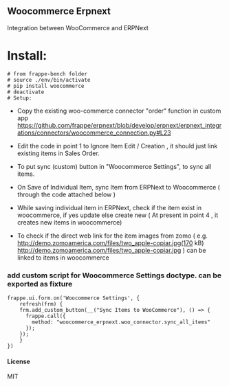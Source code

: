 ## Woocommerce Erpnext

Integration between WooCommerce and ERPNext

# Install:

    # from frappe-bench folder
    # source ./env/bin/activate
    # pip install woocommerce
    # deactivate
    # Setup:

- Copy the existing woo-commerce connector "order" function in custom app
  https://github.com/frappe/erpnext/blob/develop/erpnext/erpnext_integrations/connectors/woocommerce_connection.py#L23

- Edit the code in point 1 to Ignore Item Edit / Creation , it should just link existing items in Sales Order.

- To put sync (custom) button in "Woocommerce Settings", to sync all items.

- On Save of Individual Item, sync Item from ERPNext to Woocommerce ( through the code attached below )

- While saving individual item in ERPNext, check if the item exist in woocommerce, if yes update else create new ( At present in point 4 , it creates new items in woocommerce)

- To check if the direct web link for the item images from zomo ( e.g. http://demo.zomoamerica.com/files/two_apple-copiar.jpg(170 kB)
  http://demo.zomoamerica.com/files/two_apple-copiar.jpg
  ) can be linked to items in woocommerce

### add custom script for Woocommerce Settings doctype. can be exported as fixture

```
frappe.ui.form.on('Woocommerce Settings', {
	refresh(frm) {
    frm.add_custom_button(__("Sync Items to WooCommerce"), () => {
      frappe.call({
        method: "woocommerce_erpnext.woo_connector.sync_all_items"
      });
    });
	}
})
```

#### License

MIT
